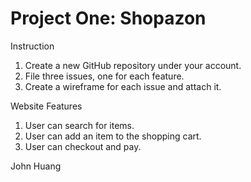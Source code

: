 # Project One: Shopazon
Instruction  
1. Create a new GitHub repository under your account.  
2. File three issues, one for each feature.  
3. Create a wireframe for each issue and attach it.  

Website Features  
1. User can search for items.  
2. User can add an item to the shopping cart.  
3. User can checkout and pay.  

John Huang
